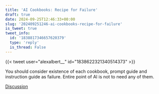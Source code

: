```yaml
---
title: 'AI Cookbooks: Recipe for Failure'
draft: true
date: 2024-09-25T12:46:33+00:00
slug: '202409251246-ai-cookbooks-recipe-for-failure'
is_tweet: true
tweet_info:
  id: '1838817346657620379'
  type: 'reply'
  is_thread: False
---
```




{{< tweet user="alexalbert__" id="1838622321340514373" >}}

You should consider existence of each cookbook, prompt guide and instruction guide as failure. Entire point of AI is not to need any of them.

[Discussion](https://x.com/sytelus/status/1838817346657620379)
